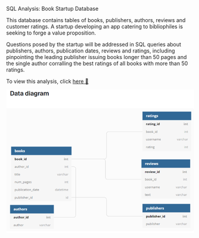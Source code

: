 SQL Analysis: Book Startup Database

This database contains tables of books, publishers, authors, reviews and customer ratings. A startup developing an app catering to bibliophiles is seeking to forge a value proposition.

Questions posed by the startup will be addressed in SQL queries about publishers, authors, publication dates, reviews and ratings, including pinpointing the leading publisher issuing books longer than 50 pages and the single author corralling the best ratings of all books with more than 50 ratings.

To view this analysis, click [here 📒](https://github.com/daiichigo/Analytics/blob/main/SQL_Analysis_Book_Startup_Database_.ipynb) 

![Book database tables](https://github.com/daiichigo/Analytics/blob/main/assets/book_start_up_database.png)

